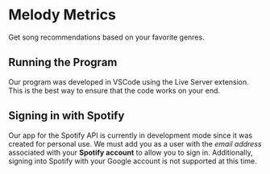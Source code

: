 # Melody Metrics
Get song recommendations based on your favorite genres.

## Running the Program
Our program was developed in VSCode using the Live Server extension. This is the best way to ensure that the code works on your end.

## Signing in with Spotify
Our app for the Spotify API is currently in development mode since it was created for personal use. We must add you as a user with the *email address* associated with your **Spotify account** to allow you to sign in. Additionally, signing into Spotify with your Google account is not supported at this time.
